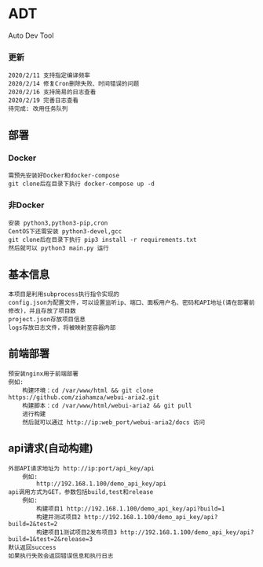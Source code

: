 # ADT
Auto Dev Tool

### 更新
    2020/2/11 支持指定编译频率
    2020/2/14 修复Cron删除失败、时间错误的问题
    2020/2/16 支持简易的日志查看
    2020/2/19 完善日志查看
    待完成: 改用任务队列
    
## 部署

   ### Docker
    需预先安装好Docker和docker-compose
    git clone后在目录下执行 docker-compose up -d
    
   ### 非Docker
    安装 python3,python3-pip,cron
    CentOS下还需安装 python3-devel,gcc
    git clone后在目录下执行 pip3 install -r requirements.txt
    然后就可以 python3 main.py 运行

## 基本信息
    本项目是利用subprocess执行指令实现的
    config.json为配置文件，可以设置监听ip、端口、面板用户名、密码和API地址(请在部署前修改)，并且存放了项目数
    project.json存放项目信息
    logs存放日志文件，将被映射至容器内部
    
## 前端部署
    预安装nginx用于前端部署
    例如:
        构建环境：cd /var/www/html && git clone https://github.com/ziahamza/webui-aria2.git
        构建脚本：cd /var/www/html/webui-aria2 && git pull
        进行构建
        然后就可以通过 http://ip:web_port/webui-aria2/docs 访问
    
## api请求(自动构建)
    外部API请求地址为 http://ip:port/api_key/api
        例如:
            http://192.168.1.100/demo_api_key/api
    api调用方式为GET，参数包括build,test和release
        例如:
            构建项目1 http://192.168.1.100/demo_api_key/api?build=1
            构建并测试项目2 http://192.168.1.100/demo_api_key/api?build=2&test=2
            构建项目1测试项目2发布项目3 http://192.168.1.100/demo_api_key/api?build=1&test=2&release=3
    默认返回success
    如果执行失败会返回错误信息和执行日志
